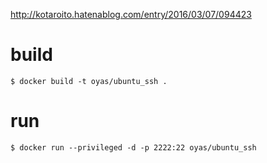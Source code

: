 http://kotaroito.hatenablog.com/entry/2016/03/07/094423


# build

	$ docker build -t oyas/ubuntu_ssh .


# run

	$ docker run --privileged -d -p 2222:22 oyas/ubuntu_ssh

